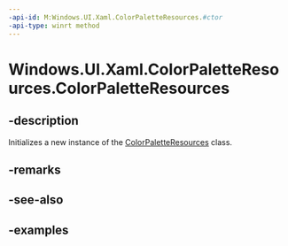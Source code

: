```yaml
---
-api-id: M:Windows.UI.Xaml.ColorPaletteResources.#ctor
-api-type: winrt method
---
```


<!-- Method syntax.
public ColorPaletteResources.ColorPaletteResources()
-->

# Windows.UI.Xaml.ColorPaletteResources.ColorPaletteResources

## -description

Initializes a new instance of the [ColorPaletteResources](colorpaletteresources.md) class.

## -remarks

## -see-also

## -examples


